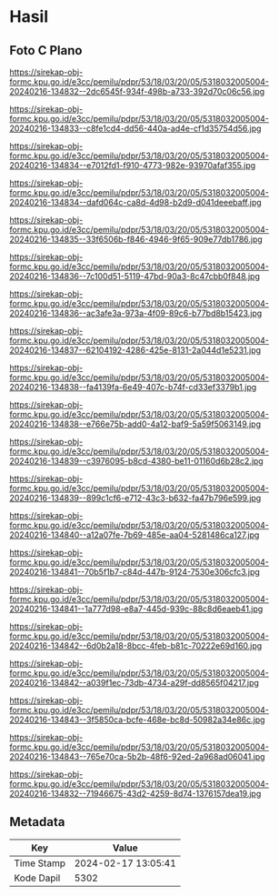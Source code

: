 # Hasil

## Foto C Plano

https://sirekap-obj-formc.kpu.go.id/e3cc/pemilu/pdpr/53/18/03/20/05/5318032005004-20240216-134832--2dc6545f-934f-498b-a733-392d70c06c56.jpg

https://sirekap-obj-formc.kpu.go.id/e3cc/pemilu/pdpr/53/18/03/20/05/5318032005004-20240216-134833--c8fe1cd4-dd56-440a-ad4e-cf1d35754d56.jpg

https://sirekap-obj-formc.kpu.go.id/e3cc/pemilu/pdpr/53/18/03/20/05/5318032005004-20240216-134834--e7012fd1-f910-4773-982e-93970afaf355.jpg

https://sirekap-obj-formc.kpu.go.id/e3cc/pemilu/pdpr/53/18/03/20/05/5318032005004-20240216-134834--dafd064c-ca8d-4d98-b2d9-d041deeebaff.jpg

https://sirekap-obj-formc.kpu.go.id/e3cc/pemilu/pdpr/53/18/03/20/05/5318032005004-20240216-134835--33f6506b-f846-4946-9f65-909e77db1786.jpg

https://sirekap-obj-formc.kpu.go.id/e3cc/pemilu/pdpr/53/18/03/20/05/5318032005004-20240216-134836--7c100d51-5119-47bd-90a3-8c47cbb0f848.jpg

https://sirekap-obj-formc.kpu.go.id/e3cc/pemilu/pdpr/53/18/03/20/05/5318032005004-20240216-134836--ac3afe3a-973a-4f09-89c6-b77bd8b15423.jpg

https://sirekap-obj-formc.kpu.go.id/e3cc/pemilu/pdpr/53/18/03/20/05/5318032005004-20240216-134837--62104192-4286-425e-8131-2a044d1e5231.jpg

https://sirekap-obj-formc.kpu.go.id/e3cc/pemilu/pdpr/53/18/03/20/05/5318032005004-20240216-134838--fa4139fa-6e49-407c-b74f-cd33ef3379b1.jpg

https://sirekap-obj-formc.kpu.go.id/e3cc/pemilu/pdpr/53/18/03/20/05/5318032005004-20240216-134838--e766e75b-add0-4a12-baf9-5a59f5063149.jpg

https://sirekap-obj-formc.kpu.go.id/e3cc/pemilu/pdpr/53/18/03/20/05/5318032005004-20240216-134839--c3976095-b8cd-4380-be11-01160d6b28c2.jpg

https://sirekap-obj-formc.kpu.go.id/e3cc/pemilu/pdpr/53/18/03/20/05/5318032005004-20240216-134839--899c1cf6-e712-43c3-b632-fa47b796e599.jpg

https://sirekap-obj-formc.kpu.go.id/e3cc/pemilu/pdpr/53/18/03/20/05/5318032005004-20240216-134840--a12a07fe-7b69-485e-aa04-5281486ca127.jpg

https://sirekap-obj-formc.kpu.go.id/e3cc/pemilu/pdpr/53/18/03/20/05/5318032005004-20240216-134841--70b5f1b7-c84d-447b-9124-7530e306cfc3.jpg

https://sirekap-obj-formc.kpu.go.id/e3cc/pemilu/pdpr/53/18/03/20/05/5318032005004-20240216-134841--1a777d98-e8a7-445d-939c-88c8d6eaeb41.jpg

https://sirekap-obj-formc.kpu.go.id/e3cc/pemilu/pdpr/53/18/03/20/05/5318032005004-20240216-134842--6d0b2a18-8bcc-4feb-b81c-70222e69d160.jpg

https://sirekap-obj-formc.kpu.go.id/e3cc/pemilu/pdpr/53/18/03/20/05/5318032005004-20240216-134842--a039f1ec-73db-4734-a29f-dd8565f04217.jpg

https://sirekap-obj-formc.kpu.go.id/e3cc/pemilu/pdpr/53/18/03/20/05/5318032005004-20240216-134843--3f5850ca-bcfe-468e-bc8d-50982a34e86c.jpg

https://sirekap-obj-formc.kpu.go.id/e3cc/pemilu/pdpr/53/18/03/20/05/5318032005004-20240216-134843--765e70ca-5b2b-48f6-92ed-2a968ad06041.jpg

https://sirekap-obj-formc.kpu.go.id/e3cc/pemilu/pdpr/53/18/03/20/05/5318032005004-20240216-134832--71946675-43d2-4259-8d74-1376157dea19.jpg


## Metadata

| Key        | Value               |
| ---------- | ------------------- |
| Time Stamp | 2024-02-17 13:05:41 |
| Kode Dapil | 5302                |



